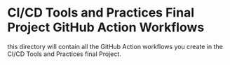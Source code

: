 # CI/CD Tools and Practices Final Project GitHub Action Workflows

this directory will contain all the GitHub Action workflows you create in the CI/CD Tools and Practices final Project.
